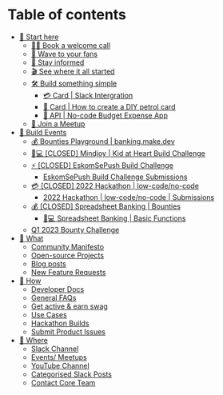 # Table of contents

* [🎯 Start here](README.md)
  * [🙋‍♂️ Book a welcome call](https://calendly.com/nick-offerzen/community-welcome-chat)
  * [👋 Wave to your fans](https://offerzen-community.slack.com/archives/C02NLURKKRT)
  * [🤯 Stay informed](https://offerzen-community.slack.com/archives/CUBJ511K8)
  * [🎬 See where it all started](https://www.youtube.com/watch?v=PcU0aT5ckDM)
  * [🛠 Build something simple](readme/build-something-simple/README.md)
    * [💳 Card | Slack Intergration](readme/build-something-simple/card-or-slack-intergration.md)
    * [🚗 Card | How to create a DIY petrol card](readme/build-something-simple/card-or-how-to-create-a-diy-petrol-card.md)
    * [🎯 API | No-code Budget Expense App](readme/build-something-simple/api-or-no-code-budget-expense-app.md)
  * [🚀 Join a Meetup](https://lu.ma/pb-community)
* [🧱 Build Events](build-events/README.md)
  * [💰 Bounties Playground | banking.make.dev](build-events/bounties-playground-or-banking.make.dev.md)
  * [👩💻 \[CLOSED\] Mindjoy | Kid at Heart Build Challenge](build-events/closed-mindjoy-or-kid-at-heart-build-challenge.md)
  * [⚡ \[CLOSED\] EskomSePush Build Challenge](build-events/closed-eskomsepush-build-challenge/README.md)
    * [EskomSePush Build Challenge Submissions](build-events/closed-eskomsepush-build-challenge/eskomsepush-build-challenge-submissions.md)
  * [💳 \[CLOSED\] 2022 Hackathon | low-code/no-code](build-events/q2-2022-hackathon-or-low-code-no-code.md)
    * [2022 Hackathon | low-code/no-code | Submissions](build-events/q2-2022-hackathon-or-low-code-no-code/2022-hackathon-or-low-code-no-code-or-submissions.md)
  * [💰 \[CLOSED\] Spreadsheet Banking | Bounties](build-events/closed-spreadsheet-banking-or-bounties/README.md)
    * [👩💻 Spreadsheet Banking | Basic Functions](build-events/closed-spreadsheet-banking-or-bounties/spreadsheet-banking-or-basic-functions.md)
  * [Q1 2023 Bounty Challenge](build-events/q1-2023-bounty-challenge.md)
* [🧭 What](what/README.md)
  * [Community Manifesto](community-manifesto.md)
  * [Open-source Projects](https://gitlab.com/offerzen-community/investec-programmable-banking/command-center#open-source-projects)
  * [Blog posts](blog-posts.md)
  * [New Feature Requests](https://programmable-banking-community.canny.io)
* [🧰 How](how/README.md)
  * [Developer Docs](https://developer.investec.com/programmable-banking/#programmable-banking)
  * [General FAQs](how/general-faqs.md)
  * [Get active & earn swag](how/get-active-and-earn-swag.md)
  * [Use Cases](https://docs.google.com/presentation/d/e/2PACX-1vSzZVMj7pM7ERf9VC5k2igNjIpcEgPgNCcnvL1cJMMJV8riUypeejrXLMALiWPbFCXv2pe95thsIdvL/pub?start=false\&loop=false\&delayms=3000\&slide=id.gc65e878078\_6\_14)
  * [Hackathon Builds](https://gitlab.com/offerzen-community/investec-programmable-banking/command-center#hackathon-build-submissions)
  * [Submit Product Issues](https://gitlab.com/offerzen-community/investec-programmable-banking/issues-and-ideas)
* [📍 Where](where/README.md)
  * [Slack Channel](https://offerzen-community.slack.com/archives/C04KFQA3YCQ)
  * [Events/ Meetups](https://lu.ma/pb-community)
  * [YouTube Channel](https://www.youtube.com/watch?v=PcU0aT5ckDM\&list=PLjTry3duaTAGJ6UOW5ISS\_ymV46-VqkPa)
  * [Categorised Slack Posts](https://meetwaves.com/library/programmable-banking)
  * [Contact Core Team](mailto:community-investec@offerzen.com)
